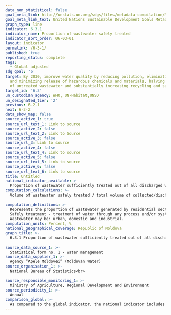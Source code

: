 ```yaml
---
data_non_statistical: false
goal_meta_link: http://unstats.un.org/sdgs/files/metadata-compilation/Metadata-Goal-6.pdf
goal_meta_link_text: United Nations Sustainable Development Goals Metadata (pdf 428kB)
graph_type: line
indicator: 6.3.1
indicator_name: Proportion of wastewater safely treated
indicator_sort_order: 06-03-01
layout: indicator
permalink: /6-3-1/
published: true
reporting_status: complete
tags:
  - Global adjusted
sdg_goal: '6'
target: By 2030, improve water quality by reducing pollution, eliminating dumping
  and minimizing release of hazardous chemicals and materials, halving the proportion
  of untreated wastewater and substantially increasing recycling and safe reuse globally
target_id: '6.3'
un_custodian_agency: WHO, UN-Habitat,UNSD
un_designated_tier: '2'
previous: 6-2-1
next: 6-3-2
data_show_map: false
source_active_1: true
source_url_text_1: Link to source
source_active_2: false
source_url_text_2: Link to Source
source_active_3: false
source_url_3: Link to source
source_active_4: false
source_url_text_4: Link to source
source_active_5: false
source_url_text_5: Link to source
source_active_6: false
source_url_text_6: Link to source
title: Untitled
national_indicator_available: >-
  Proportion of wastewater sufficiently treated out of all discharged water, %
computation_calculations: >-
  Volume of wastewater safely treated / total volume of collected/discharge wastewater *100.<br> 
  
computation_definitions: >-
  Represents the proportion of wastewater generated by residential sector (households) and by the economic sector which are subject to treatment (off-site/collected through centralised system for wastewater collection), based on treatment stages, in total volume of discharged wastewater. The treatment stages are: primary (includes the physical and/or chemical treatment), secondary (treatment in biological process) and safely. <br> 
  Safely treatment - treatment of water through any process and/or system, which after discharge of wastewater allows the receivers to meet the relevant quality objectives envisaged in the technical norms and water management authorisations in force. <br> 
  Wastewater may be: urban, domestic and industrial. 
computation_units: Percent, %
national_geographical_coverage: Republic of Moldova
graph_title: >-
  6.3.1 Proportion of wastewater sufficiently treated out of all discharged water, %<br> 
  
source_data_source_1: >-
  Statistical form no. 1 - water management 
source_data_supplier_1: >-
  Agency “Apele Moldovei” (Moldovan Water)
source_organisation_1: >-
  National Bureau of Statistics<br> 
  
source_responsible_monitoring_1: >-
  Ministry of Agriculture, Regional Development and Environment
source_periodicity_1: >-
  Annual
comparison_global: >-
  As compared to the global indicator, the national indicator includes only the water collected through the centralised collection systems (off-site) and not through the non-centralised system (on-site), the denominator provides only for total collected/discharged wastewater, and not total wastewater. 
---
```

